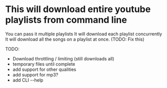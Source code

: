 # This will download entire youtube playlists from command line

You can pass it multiple playlists
It will download each playlist concurrently
It will download all the songs on a playlist at once. (TODO: Fix this)

TODO:
- Download throttling / limiting (still downloads all)
- temporary files until complete
- add support for other qualities
- add support for mp3?
- add CLI --help